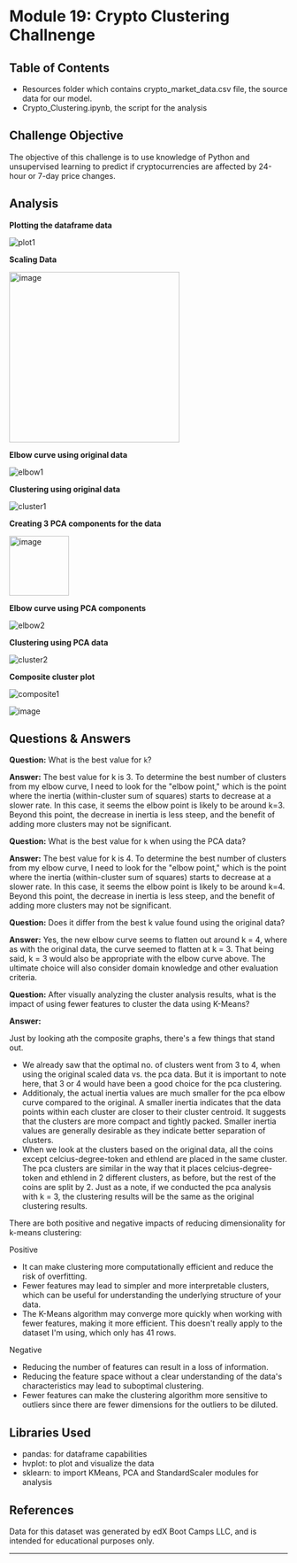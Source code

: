 # Module 19: Crypto Clustering Challnenge


## Table of Contents

- Resources folder which contains crypto_market_data.csv file, the source data for our model.
- Crypto_Clustering.ipynb, the script for the analysis

## Challenge Objective

The objective of this challenge is to use knowledge of Python and unsupervised learning to predict if cryptocurrencies are affected by 24-hour or 7-day price changes.

## Analysis

**Plotting the dataframe data**

![plot1](https://github.com/gayajohn/CryptoClustering/assets/135036996/ee59cb01-ec1e-4dcb-ab22-4c633eb25ed1)

**Scaling Data**

<img width="308" alt="image" src="https://github.com/gayajohn/CryptoClustering/assets/135036996/fe7dfe36-000a-4a7e-8ef1-d2fbe70db04c">

**Elbow curve using original data**

![elbow1](https://github.com/gayajohn/CryptoClustering/assets/135036996/534b377a-fa08-4c72-8397-4263e0de2b2a)

**Clustering using original data**

![cluster1](https://github.com/gayajohn/CryptoClustering/assets/135036996/53c4635d-f2e6-4bd1-aa55-11ed2307daea)

**Creating 3 PCA components for the data**

<img width="108" alt="image" src="https://github.com/gayajohn/CryptoClustering/assets/135036996/bc3fcf26-e5fa-46f0-b2dc-013a9175ffdb">

**Elbow curve using PCA components**

![elbow2](https://github.com/gayajohn/CryptoClustering/assets/135036996/983724fd-b8fb-4d63-b94c-ae27faa21850)

**Clustering using PCA data**

![cluster2](https://github.com/gayajohn/CryptoClustering/assets/135036996/c692a413-8610-47c8-9bac-58c223d64b96)

**Composite cluster plot**

![composite1](https://github.com/gayajohn/CryptoClustering/assets/135036996/16820ca2-c0db-4347-8cb7-96226b49ccb3)

![image](https://github.com/gayajohn/CryptoClustering/assets/135036996/231e5eda-6787-4a73-bfa0-998c05b30042)


## Questions & Answers

**Question:** What is the best value for `k`?

**Answer:** The best value for k is 3.
            To determine the best number of clusters from my elbow curve, I need to look for the "elbow point," which is the point where the inertia (within-cluster sum of squares) starts to decrease at a slower rate. In this case, it seems the elbow point is likely to be around k=3. Beyond this point, the decrease in inertia is less steep, and the benefit of adding more clusters may not be significant.


**Question:** What is the best value for `k` when using the PCA data?

**Answer:** The best value for k is 4.
            To determine the best number of clusters from my elbow curve, I need to look for the "elbow point," which is the point where the inertia (within-cluster sum of squares) starts to decrease at a slower rate. In this case, it seems the elbow point is likely to be around k=4. Beyond this point, the decrease in inertia is less steep, and the benefit of adding more clusters may not be significant.
            
            
**Question:** Does it differ from the best k value found using the original data?

**Answer:** Yes, the new elbow curve seems to flatten out around k = 4, where as with the  original data, the curve seemed to flatten at k = 3. That being said, k = 3 would also be appropriate with the elbow curve above. The ultimate choice will also consider domain knowledge and other evaluation criteria.


**Question:** After visually analyzing the cluster analysis results, what is the impact of using fewer features to cluster the data using K-Means?
 
**Answer:** 
  
  Just by looking ath the composite graphs, there's a few things that stand out.
  
  
  - We already saw that the optimal no. of clusters went from 3 to 4, when using the original scaled data vs. the pca data. But it is important to note here, that 3 or 4 would have been a good choice for the pca clustering. 
  - Additionaly, the actual inertia values are much smaller for the pca elbow curve compared to the original. A smaller inertia indicates that the data points within each cluster are closer to their cluster centroid. It suggests that the clusters are more compact and tightly packed. Smaller inertia values are generally desirable as they indicate better separation of clusters.
  - When we look at the clusters based on the original data, all the coins except celcius-degree-token and ethlend are placed in the same cluster. The pca clusters are similar in the way that it places celcius-degree-token and ethlend in 2 different clusters, as before, but the rest of the coins are split by 2. Just as a note, if we conducted the pca analysis with k = 3, the clustering results will be the same as the original clustering results. 
  
  There are both positive and negative impacts of reducing dimensionality for k-means clustering:
  
  Positive
  
  -  It can make clustering more computationally efficient and reduce the risk of overfitting.
  - Fewer features may lead to simpler and more interpretable clusters, which can be useful for understanding the underlying structure of your data.
  - The K-Means algorithm may converge more quickly when working with fewer features, making it more efficient. This doesn't really apply to the dataset I'm using, which only has 41 rows.
  
  Negative
  
  - Reducing the number of features can result in a loss of information. 
  - Reducing the feature space without a clear understanding of the data's characteristics may lead to suboptimal clustering. 
  -  Fewer features can make the clustering algorithm more sensitive to outliers since there are fewer dimensions for the outliers to be diluted.
  
  
## Libraries Used

- pandas: for dataframe capabilities
- hvplot: to plot and visualize the data
- sklearn: to import KMeans, PCA and StandardScaler modules for analysis

## References

Data for this dataset was generated by edX Boot Camps LLC, and is intended for educational purposes only.

-----------------------------------------------



